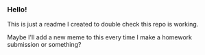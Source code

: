 ### Hello!

This is just a readme I created to double check this repo is working.

Maybe I'll add a new meme to this every time I make a homework submission or something?
